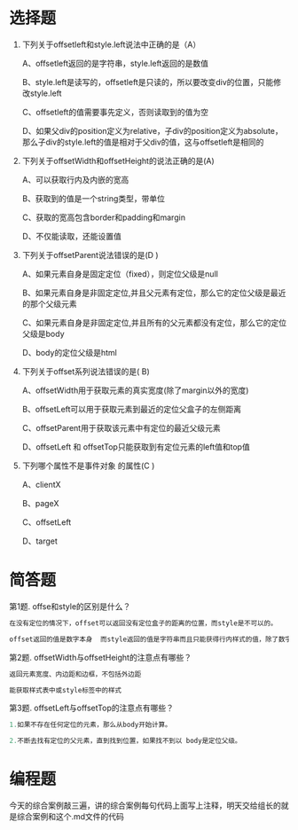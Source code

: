 # 选择题

1. 下列关于offsetleft和style.left说法中正确的是（A）

   A、offsetleft返回的是字符串，style.left返回的是数值

   B、style.left是读写的，offsetleft是只读的，所以要改变div的位置，只能修改style.left

   C、offsetleft的值需要事先定义，否则读取到的值为空

   D、如果父div的position定义为relative，子div的position定义为absolute，那么子div的style.left的值是相对于父div的值，这与offsetleft是相同的

2. 下列关于offsetWidth和offsetHeight的说法正确的是(A)

   A、可以获取行内及内嵌的宽高 

   B、获取到的值是一个string类型，带单位 

   C、获取的宽高包含border和padding和margin

   D、不仅能读取，还能设置值

3. 下列关于offsetParent说法错误的是(D )

   A、如果元素自身是固定定位（fixed），则定位父级是null

   B、如果元素自身是非固定定位,并且父元素有定位，那么它的定位父级是最近的那个父级元素

   C、如果元素自身是非固定定位,并且所有的父元素都没有定位，那么它的定位父级是body

   D、body的定位父级是html

4. 下列关于offset系列说法错误的是( B)

   A、offsetWidth用于获取元素的真实宽度(除了margin以外的宽度)

   B、offsetLeft可以用于获取元素到最近的定位父盒子的左侧距离

   C、offsetParent用于获取该元素中有定位的最近父级元素

   D、offsetLeft 和 offsetTop只能获取到有定位元素的left值和top值

5. 下列哪个属性不是事件对象 的属性(C )

   A、clientX

   B、pageX

   C、offsetLeft

   D、target


# 简答题

第1题. offse和style的区别是什么？
```js
在没有定位的情况下，offset可以返回没有定位盒子的距离的位置，而style是不可以的。

offset返回的值是数字本身  而style返回的值是字符串而且只能获得行内样式的值，除了数字外还附带一个px
```
第2题. offsetWidth与offsetHeight的注意点有哪些？
```js
返回元素宽度、内边距和边框，不包括外边距 

能获取样式表中或style标签中的样式
```
第3题. offsetLeft与offsetTop的注意点有哪些？

```js
1.如果不存在任何定位的元素，那么从body开始计算。

2.不断去找有定位的父元素，直到找到位置，如果找不到以 body是定位父级。
```

# 编程题

 今天的综合案例敲三遍，讲的综合案例每句代码上面写上注释，明天交给组长的就是综合案例和这个.md文件的代码

